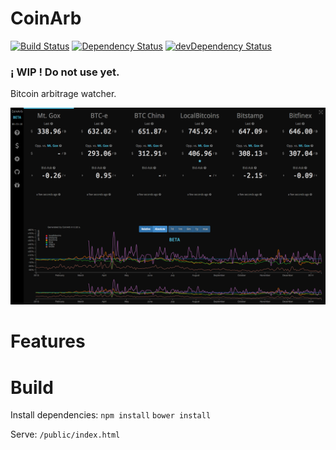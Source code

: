 CoinArb
=======
[![Build Status](https://travis-ci.org/rayshan/CoinArb.png?branch=master)](https://travis-ci.org/rayshan/CoinArb)
[![Dependency Status](https://david-dm.org/rayshan/CoinArb.png)](https://david-dm.org/rayshan/CoinArb#info=dependencies)
[![devDependency Status](https://david-dm.org/rayshan/CoinArb/dev-status.png)](https://david-dm.org/rayshan/CoinArb#info=devDependencies)

### ¡ WIP ! Do not use yet.

Bitcoin arbitrage watcher.

![CoinArb Screenshot](/coinarb-screenshot.png)

Features
===

Build
===

Install dependencies:
`npm install`
`bower install`

Serve:
`/public/index.html`
